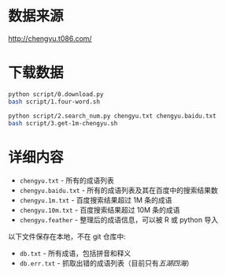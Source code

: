 数据来源
========

<http://chengyu.t086.com/>


下载数据
========

```bash
python script/0.download.py
bash script/1.four-word.sh

python script/2.search_num.py chengyu.txt chengyu.baidu.txt
bash script/3.get-1m-chengyu.sh
```

详细内容
========

* `chengyu.txt` - 所有的成语列表
* `chengyu.baidu.txt` -  所有的成语列表及其在百度中的搜索结果数
* `chengyu.1m.txt` - 百度搜索结果超过 1M 条的成语
* `chengyu.10m.txt` - 百度搜索结果超过 10M 条的成语
* `chengyu.feather` - 整理后的成语信息，可以被 R 或 python 导入

以下文件保存在本地，不在 git 仓库中:

* `db.txt` - 所有成语，包括拼音和释义
* `db.err.txt` - 抓取出错的成语列表（目前只有*五湖四海*）
